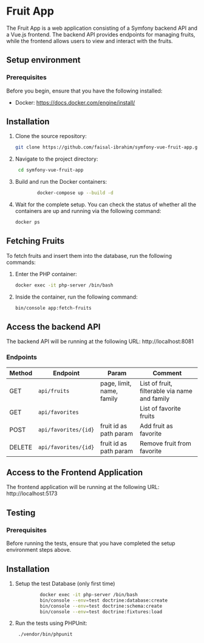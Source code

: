 # Fruit App

The Fruit App is a web application consisting of a Symfony backend API and a Vue.js frontend. The backend API provides
endpoints for managing fruits, while the frontend allows users to view and interact with the fruits.

## Setup environment

### Prerequisites

Before you begin, ensure that you have the following installed:

* Docker: https://docs.docker.com/engine/install/

## Installation

1. Clone the source repository:
   ```bash
   git clone https://github.com/faisal-ibrahim/symfony-vue-fruit-app.git
   ```
2. Navigate to the project directory:
   ```bash
    cd symfony-vue-fruit-app
   ```

3. Build and run the Docker containers:
    ```bash
			docker-compose up --build -d
    ```

4. Wait for the complete setup. You can check the status of whether all the containers are up and running via the
   following command:
   ```bash
   docker ps
    ```

## Fetching Fruits

To fetch fruits and insert them into the database, run the following commands:

1. Enter the PHP container:
   ```bash
   docker exec -it php-server /bin/bash
   ```
2. Inside the container, run the following command:

    ```bash
   bin/console app:fetch-fruits
   ```

## Access the backend API

The backend API will be running at the following URL: http://localhost:8081

### Endpoints

| Method | Endpoint             | Param                     | Comment                                       |
|--------|----------------------|---------------------------|-----------------------------------------------|
| GET    | `api/fruits`         | page, limit, name, family | List of fruit, filterable via name and family |
| GET    | `api/favorites`      |                           | List of favorite fruits                       ||
| POST   | `api/favorites/{id}` | fruit id as path param    | Add fruit as favorite                         |
| DELETE | `api/favorites/{id}` | fruit id as path param    | Remove fruit from favorite                    |

## Access to the Frontend Application

The frontend application will be running at the following URL: http://localhost:5173

## Testing

### Prerequisites

Before running the tests, ensure that you have completed the setup environment steps above.

## Installation

1. Setup the test Database (only first time)
   ```bash
			docker exec -it php-server /bin/bash
			bin/console --env=test doctrine:database:create
			bin/console --env=test doctrine:schema:create
			bin/console --env=test doctrine:fixtures:load
	```
2. Run the tests using PHPUnit:
   ```bash 
    ./vendor/bin/phpunit
   ```


